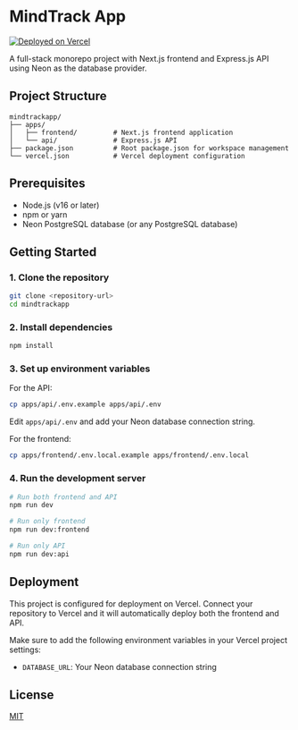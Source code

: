 # MindTrack App

[![Deployed on Vercel](https://img.shields.io/badge/Deployed%20on-Vercel-black)](https://mindtrackapp.vercel.app)

A full-stack monorepo project with Next.js frontend and Express.js API using Neon as the database provider.

## Project Structure

```
mindtrackapp/
├── apps/
│   ├── frontend/         # Next.js frontend application
│   └── api/              # Express.js API
├── package.json          # Root package.json for workspace management
└── vercel.json           # Vercel deployment configuration
```

## Prerequisites

- Node.js (v16 or later)
- npm or yarn
- Neon PostgreSQL database (or any PostgreSQL database)

## Getting Started

### 1. Clone the repository

```bash
git clone <repository-url>
cd mindtrackapp
```

### 2. Install dependencies

```bash
npm install
```

### 3. Set up environment variables

For the API:
```bash
cp apps/api/.env.example apps/api/.env
```
Edit `apps/api/.env` and add your Neon database connection string.

For the frontend:
```bash
cp apps/frontend/.env.local.example apps/frontend/.env.local
```

### 4. Run the development server

```bash
# Run both frontend and API
npm run dev

# Run only frontend
npm run dev:frontend

# Run only API
npm run dev:api
```

## Deployment

This project is configured for deployment on Vercel. Connect your repository to Vercel and it will automatically deploy both the frontend and API.

Make sure to add the following environment variables in your Vercel project settings:

- `DATABASE_URL`: Your Neon database connection string

## License

[MIT](LICENSE)
